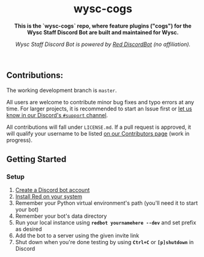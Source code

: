 <h1 align="center">
  wysc-cogs
</h1>

<p align="center">
  <strong>
    This is the `wysc-cogs` repo, where feature plugins ("cogs") for the Wysc Staff Discord Bot are built and maintained for Wysc.
  </strong>
</p>

<p align="center">
  <i>
    Wysc Staff Discord Bot is powered by <a href="https://github.com/Cog-Creators/Red-DiscordBot">Red DiscordBot</a> (no affiliation).
  </i>
</p>
 

## Contributions:

The working development branch is `master`.

All users are welcome to contribute minor bug fixes and typo errors at any time. For larger projects, it is recommended to start an Issue first or [let us know in our Discord's `#support` channel](https://wysc.us.to/invite).

All contributions will fall under `LICENSE.md`. If a pull request is approved, it will qualify your username to be listed [on our Contributors page](https://wysc.us.to/contributors) (work in progress).


## Getting Started

### Setup

1. [Create a Discord bot account](https://discordpy.readthedocs.io/en/latest/discord.html)
1. [Install Red on your system](https://github.com/Cog-Creators/Red-DiscordBot#installation)
1. Remember your Python virtual environment's path (you'll need it to start your bot)
1. Remember your bot's data directory
1. Run your local instance using **`redbot yournamehere --dev`** and set prefix as desired
1. Add the bot to a server using the given invite link
1. Shut down when you're done testing by using **`Ctrl+C`** or **`[p]shutdown`** in Discord
